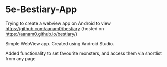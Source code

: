 # 5e-Bestiary-App

Trying to create a webview app on Android to view https://github.com/aanam0/bestiary (hosted on https://aanam0.github.io/bestiary/)

Simple WebView app. Created using Android Studio.

Added functionality to set favourite monsters, and access them via shortlist from any page
